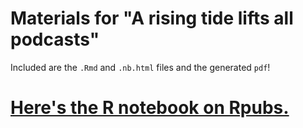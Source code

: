 # Materials for "A rising tide lifts all podcasts"
Included are the `.Rmd` and `.nb.html` files and the generated `pdf`!


# [Here's the R notebook on Rpubs.](http://rpubs.com/apalbright/podcast-release-trends)
